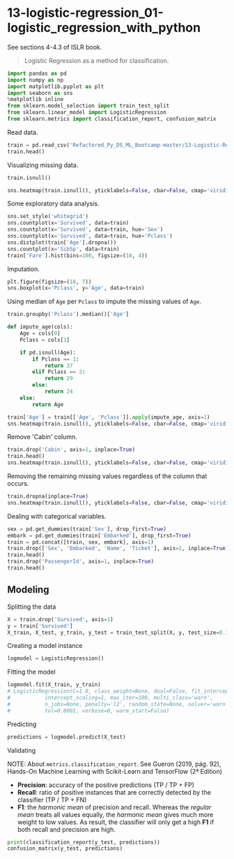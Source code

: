 # 13-logistic-regression_01-logistic_regression_with_python

See sections 4-4.3 of ISLR book.

> Logistic Regression as a method for classification.

```python
import pandas as pd
import numpy as np
import matplotlib.pyplot as plt
import seaborn as sns
%matplotlib inline
from sklearn.model_selection import train_test_split
from sklearn.linear_model import LogisticRegression
from sklearn.metrics import classification_report, confusion_matrix
```

Read data.

<!-- TODO: Do more feature engineering for this dataset.  -->

```python
train = pd.read_csv('Refactored_Py_DS_ML_Bootcamp-master/13-Logistic-Regression/titanic_train.csv')
train.head()
```

Visualizing missing data.

```python
train.isnull()

sns.heatmap(train.isnull(), yticklabels=False, cbar=False, cmap='viridis')
```

Some exploratory data analysis.

```python
sns.set_style('whitegrid')
sns.countplot(x='Survived', data=train)
sns.countplot(x='Survived', data=train, hue='Sex')
sns.countplot(x='Survived', data=train, hue='Pclass')
sns.distplot(train['Age'].dropna())
sns.countplot(x='SibSp', data=train)
train['Fare'].hist(bins=100, figsize=(10, 4))
```

Imputation.

```python
plt.figure(figsize=(10, 7))
sns.boxplot(x='Pclass', y='Age', data=train)
```

Using median of `Age` per `Pclass` to impute the missing values of `Age`.

```python
train.groupby('Pclass').median()['Age']

def impute_age(cols):
    Age = cols[0]
    Pclass = cols[1]

    if pd.isnull(Age):
        if Pclass == 1:
            return 37
        elif Pclass == 2:
            return 29
        else:
            return 24
    else:
        return Age

train['Age'] = train[['Age', 'Pclass']].apply(impute_age, axis=1)
sns.heatmap(train.isnull(), yticklabels=False, cbar=False, cmap='viridis')
```

Remove 'Cabin' column.

```python
train.drop('Cabin', axis=1, inplace=True)
train.head()
sns.heatmap(train.isnull(), yticklabels=False, cbar=False, cmap='viridis')
```

Removing the remaining missing values regardless of the column that occurs.

```python
train.dropna(inplace=True)
sns.heatmap(train.isnull(), yticklabels=False, cbar=False, cmap='viridis')
```

Dealing with categorical variables.

```python
sex = pd.get_dummies(train['Sex'], drop_first=True)
embark = pd.get_dummies(train['Embarked'], drop_first=True)
train = pd.concat([train, sex, embark], axis=1)
train.drop(['Sex', 'Embarked', 'Name', 'Ticket'], axis=1, inplace=True)
train.head()
train.drop('PassengerId', axis=1, inplace=True)
train.head()
```

## Modeling

Splitting the data

```python
X = train.drop('Survived', axis=1)
y = train['Survived']
X_train, X_test, y_train, y_test = train_test_split(X, y, test_size=0.3, random_state=101)
```

Creating a model instance

```python
logmodel = LogisticRegression()
```

Fitting the model

```python
logmodel.fit(X_train, y_train)
# LogisticRegression(C=1.0, class_weight=None, dual=False, fit_intercept=True,
#           intercept_scaling=1, max_iter=100, multi_class='warn',
#           n_jobs=None, penalty='l2', random_state=None, solver='warn',
#           tol=0.0001, verbose=0, warm_start=False)
```

Predicting

```python
predictions = logmodel.predict(X_test)
```

Validating

NOTE: About `metrics.classification_report`.
See Gueron (2019, pág. 92), Hands-On Machine Learning with Scikit-Learn and TensorFlow (2ª Edition)
- **Precision**: accuracy of the positive predictions (TP / TP + FP)
- **Recall**: ratio of positive instances that are correctly detected by the classifier (TP / TP + FN)
- **F1**: the *harmonic mean* of precision and recall. Whereas the *regular mean* treats all values equally, the *harmonic mean* gives much more weight to low values. As result, the classifier will only get a high **F1** if both recall and precision are high.


```python
print(classification_report(y_test, predictions))
confusion_matrix(y_test, predictions)
```
